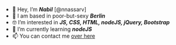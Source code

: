 - 👋 Hey, I’m ***Nabil*** [@nnassarv]
- 📍 I am based in poor-but-sexy ***Berlin***
- 🤓 I’m interested in ***JS, CSS, HTML, nodeJS, jQuery, Bootstrap***
- 🧠 I’m currently learning ***nodeJS***
- 📫 You can contact me [over here](https://github.com/nnassarv)

<!---
nnassarv/nnassarv is a ✨ special ✨ repository because its `README.md` (this file) appears on your GitHub profile.
You can click the Preview link to take a look at your changes.
--->
